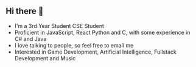## Hi there 👋
- I'm a 3rd Year Student CSE Student
- Proficient in JavaScript, React Python and C, with some experience in C# and Java
- I love talking to people, so feel free to email me
- Interested in Game Development, Artificial Intelligence, Fullstack Development and Music
<!--
**SujalGupta52/SujalGupta52** is a ✨ _special_ ✨ repository because its `README.md` (this file) appears on your GitHub profile.

Here are some ideas to get you started:

- 🔭 I’m currently working on ...
- 🌱 I’m currently learning ...
- 👯 I’m looking to collaborate on ...
- 🤔 I’m looking for help with ...
- 💬 Ask me about ...
- 📫 How to reach me: ...
- 😄 Pronouns: ...
- ⚡ Fun fact: ...
-->
